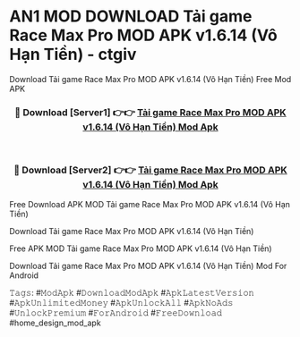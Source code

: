 # AN1 MOD DOWNLOAD Tải game Race Max Pro MOD APK v1.6.14 (Vô Hạn Tiền) - ctgiv
Download Tải game Race Max Pro MOD APK v1.6.14 (Vô Hạn Tiền) Free Mod APK

<div align="center">
<h3>🔴 Download [Server1] 👉👉 <a href="https://apk-comot.site?title=Tải_game_Race_Max_Pro_MOD_APK_v1.6.14_(Vô_Hạn_Tiền)">Tải game Race Max Pro MOD APK v1.6.14 (Vô Hạn Tiền) Mod Apk</a></h3><br>

<h3>🔴 Download [Server2] 👉👉 <a href="https://apk-comot.site?title=Tải_game_Race_Max_Pro_MOD_APK_v1.6.14_(Vô_Hạn_Tiền)">Tải game Race Max Pro MOD APK v1.6.14 (Vô Hạn Tiền) Mod Apk</a></h3>
</div>


Free Download APK MOD Tải game Race Max Pro MOD APK v1.6.14 (Vô Hạn Tiền)

Download Tải game Race Max Pro MOD APK v1.6.14 (Vô Hạn Tiền) 

Free APK MOD Tải game Race Max Pro MOD APK v1.6.14 (Vô Hạn Tiền) 

Download Tải game Race Max Pro MOD APK v1.6.14 (Vô Hạn Tiền) Mod For Android

𝚃𝚊𝚐𝚜: #𝙼𝚘𝚍𝙰𝚙𝚔 #𝙳𝚘𝚠𝚗𝚕𝚘𝚊𝚍𝙼𝚘𝚍𝙰𝚙𝚔 #𝙰𝚙𝚔𝙻𝚊𝚝𝚎𝚜𝚝𝚅𝚎𝚛𝚜𝚒𝚘𝚗 #𝙰𝚙𝚔𝚄𝚗𝚕𝚒𝚖𝚒𝚝𝚎𝚍𝙼𝚘𝚗𝚎𝚢 #𝙰𝚙𝚔𝚄𝚗𝚕𝚘𝚌𝚔𝙰𝚕𝚕 #𝙰𝚙𝚔𝙽𝚘𝙰𝚍𝚜 #𝚄𝚗𝚕𝚘𝚌𝚔𝙿𝚛𝚎𝚖𝚒𝚞𝚖 #𝙵𝚘𝚛𝙰𝚗𝚍𝚛𝚘𝚒𝚍 #𝙵𝚛𝚎𝚎𝙳𝚘𝚠𝚗𝚕𝚘𝚊𝚍 #home_design_mod_apk